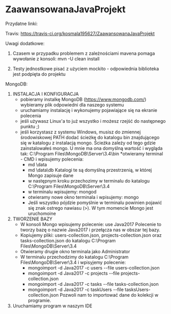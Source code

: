 # ZaawansowanaJavaProjekt

Przydatne linki:

Travis:
https://travis-ci.org/kosmala195627/ZaawansowanaJavaProjekt

Uwagi dodatkowe:
1. Czasem w przypadku problemem z zależnościami mavena pomaga wywołanie z konsoli: 
mvn -U clean install

2. Testy jednostkowe pisać z użyciem mockito - odpowiednia biblioteka jest podpięta do projektu

MongoDB:
1) INSTALACJA I KONFIGURACJA
	- pobieramy instalkę MongoDB (https://www.mongodb.com/) wybieramy plik odpowiedni dla naszego systemu
	- uruchamiamy instalację i wykonujemy pojawiające się na ekranie polecenia
	- jeśli używasz Linux'a to już wszystko i możesz rzejść do następnego punktu ;)
	- jeśli korzystasz z systemu Windows, musisz do zmiennej środowiskowej PATH dodać ścieżkę do katalogu bin znajdującego się w katalogu z instalacją mongo. Ścieżka zależy od tego gdzie zainstalowałeś mongo. U mnie ma ona domyślną wartość i wygląda tak: C:\Program Files\MongoDB\Server\3.4\bin
		*otwieramy terminal - CMD i wpisujemy polecenia:
		- md \data
		- md \data\db
		Katalogi te są domyślną przestrzenią, w której Mongo zapisuje dane
		* w następnym kroku przechozimy w terminalu do katalogu C:\Program Files\MongoDB\Server\3.4
		* w terminalu wpisujemy:
		mongod
		* otwieramy nowe okno terminala i wpisujemy:
		mongo
		* Jeśli wszystko pójdzie pomyślnie w terminalu powinien pojawić się znak ostrego nawiasu (>). W tym momencie Mongo jest uruchomoine
2) TWORZENIE BAZY
	- W konsoli Mongo wpisujemy polecenie: use Java2017
	Polecenie to tworzy bazę o nazwie Java2017 i przełącza nas w obszar tej bazy.
	- Kopiujemy pliki: users-collection.json, projects-collection.json oraz tasks-collection.json do katalogu C:\Program Files\MongoDB\Server\3.4
	- Otwieramy drugie okno terminala jako Administrator
	- W terminalu przechodzimy do katalogu C:\Program Files\MongoDB\Server\3.4 i wpisyjemy polecenie:
		* mongoimport -d Java2017 -c users --file users-collection.json
		* mongoimport -d Java2017 -c projects --file projects-collection.json
		* mongoimport -d Java2017 -c tasks --file tasks-collection.json
		* mongoimport -d Java2017 -c taskUsers --file tasksUsers-collection.json
	Pozwoli nam to importować dane do kolekcji w programie.
3) Uruchamiamy program w naszym IDE
